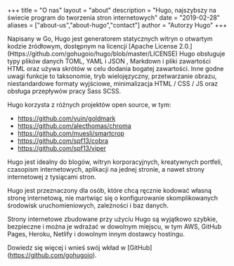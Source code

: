 +++
title = "O nas"
layout = "about"
description = "Hugo, najszybszy na świecie program do tworzenia stron internetowych"
date = "2019-02-28"
aliases = ["about-us","about-hugo","contact"]
author = "Autorzy Hugo"
+++

Napisany w Go, Hugo jest generatorem statycznych witryn o otwartym kodzie źródłowym, dostępnym na licencji [Apache License 2.0.] (Https://github.com/gohugoio/hugo/blob/master/LICENSE) Hugo obsługuje typy plików danych TOML, YAML i JSON , Markdown i pliki zawartości HTML oraz używa skrótów w celu dodania bogatej zawartości. Inne godne uwagi funkcje to taksonomie, tryb wielojęzyczny, przetwarzanie obrazu, niestandardowe formaty wyjściowe, minimalizacja HTML / CSS / JS oraz obsługa przepływów pracy Sass SCSS.

Hugo korzysta z różnych projektów open source, w tym:

* https://github.com/yuin/goldmark
* https://github.com/alecthomas/chroma
* https://github.com/muesli/smartcrop
* https://github.com/spf13/cobra
* https://github.com/spf13/viper

Hugo jest idealny do blogów, witryn korporacyjnych, kreatywnych portfeli, czasopism internetowych, aplikacji na jednej stronie, a nawet strony internetowej z tysiącami stron.

Hugo jest przeznaczony dla osób, które chcą ręcznie kodować własną stronę internetową, nie martwiąc się o konfigurowanie skomplikowanych środowisk uruchomieniowych, zależności i baz danych.

Strony internetowe zbudowane przy użyciu Hugo są wyjątkowo szybkie, bezpieczne i można je wdrażać w dowolnym miejscu, w tym AWS, GitHub Pages, Heroku, Netlify i dowolnym innym dostawcy hostingu.

Dowiedz się więcej i wnieś swój wkład w [GitHub] (https://github.com/gohugoio).
